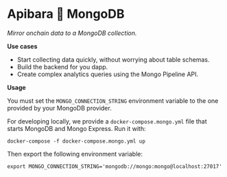 # Apibara 🤝 MongoDB

_Mirror onchain data to a MongoDB collection._

**Use cases**

- Start collecting data quickly, without worrying about table schemas.
- Build the backend for you dapp.
- Create complex analytics queries using the Mongo Pipeline API.

**Usage**

You must set the `MONGO_CONNECTION_STRING` environment variable to the one
provided by your MongoDB provider.

For developing locally, we provide a `docker-compose.mongo.yml` file that starts
MongoDB and Mongo Express. Run it with:

```
docker-compose -f docker-compose.mongo.yml up
```

Then export the following environment variable:

```
export MONGO_CONNECTION_STRING='mongodb://mongo:mongo@localhost:27017'
```

